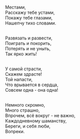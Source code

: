 Местами,<br/>
Расскажу тебе устами,<br/>
Покажу тебе глазами,<br/>
Нашепчу тихо словами.<br/><br/>

Развязать и развести,<br/>
Поиграть и покорить,<br/>
Потерять и не уныть,<br/>
Так ярко жить!<br/><br/>

У самой страсти,<br/>
Скажем здрасте!<br/>
Той напасти,<br/>
Что врывается в сердца,<br/>
Совсем одна - она одна!<br/><br/>

Немного скромно,<br/>
Много страшно,<br/>
Впрочем, всё вокруг - не важно,<br/>
Каждодневному шаманству,<br/>
Береги, и себя люби,<br/>
Вопреки.
